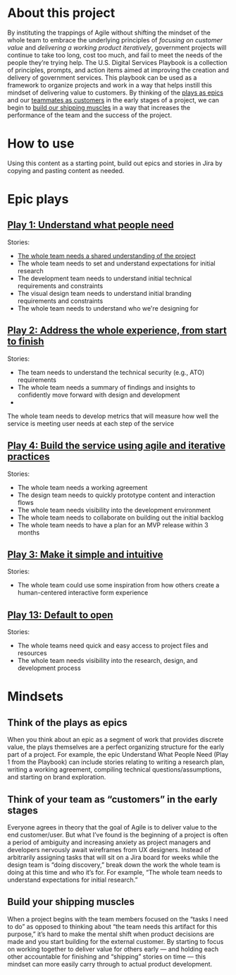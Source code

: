 # About this project
By instituting the trappings of Agile without shifting the mindset of the whole team to embrace the underlying principles of *focusing on customer value* and *delivering a working product iteratively*, government projects will continue to take too long, cost too much, and fail to meet the needs of the people they’re trying help. The U.S. Digital Services Playbook is a collection of principles, prompts, and action items aimed at improving the creation and delivery of government services. This playbook can be used as a framework to organize projects and work in a way that helps instill this mindset of delivering value to customers. By thinking of the [plays as epics](#think-of-the-plays-as-epics) and our [teammates as customers](#think-of-your-team-as-customers-in-the-early-stages) in the early stages of a project, we can begin to [build our shipping muscles](#build-your-shipping-muscles) in a way that increases the performance of the team and the success of the project.

# How to use
Using this content as a starting point, build out epics and stories in Jira by copying and pasting content as needed.

# Epic plays

## [Play 1: Understand what people need](https://playbook.cio.gov/#play1)
Stories:
* [The whole team needs a shared understanding of the project](/play1/shared-understanding-project.md)
* The whole team needs to set and understand expectations for initial research
* The development team needs to understand initial technical requirements and constraints
* The visual design team needs to understand initial branding requirements and constraints
* The whole team needs to understand who we're designing for

## [Play 2: Address the whole experience, from start to finish](https://playbook.cio.gov/#play2)
Stories:
* The team needs to understand the technical security (e.g., ATO) requirements
* The whole team needs a summary of findings and insights to confidently move forward with design and development
*
The whole team needs to develop metrics that will measure how well the service is meeting user needs at each step of the service

## [Play 4: Build the service using agile and iterative practices](https://playbook.cio.gov/#play4)
Stories:
* The whole team needs a working agreement
* The design team needs to quickly prototype content and interaction flows
* The whole team needs visibility into the development environment
* The whole team needs to collaborate on building out the initial backlog
* The whole team needs to have a plan for an MVP release within 3 months

## [Play 3: Make it simple and intuitive](https://playbook.cio.gov/#play3)
Stories:
* The whole team could use some inspiration from how others create a human-centered interactive form experience

## [Play 13: Default to open](https://playbook.cio.gov/#play13)
Stories:
* The whole teams need quick and easy access to project files and resources
* The whole team needs visibility into the research, design, and development process

# Mindsets

## Think of the plays as epics

When you think about an epic as a segment of work that provides discrete value, the plays themselves are a perfect organizing structure for the early part of a project. For example, the epic Understand What People Need (Play 1 from the Playbook) can include stories relating to writing a research plan, writing a working agreement, compiling technical questions/assumptions, and starting on brand exploration.

## Think of your team as “customers” in the early stages

Everyone agrees in theory that the goal of Agile is to deliver value to the end customer/user. But what I’ve found is the beginning of a project is often a period of ambiguity and increasing anxiety as project managers and developers nervously await wireframes from UX designers. Instead of arbitrarily assigning tasks that will sit on a Jira board for weeks while the design team is “doing discovery,” break down the work the whole team is doing at this time and who it’s for. For example, “The whole team needs to understand expectations for initial research.”

## Build your shipping muscles

When a project begins with the team members focused on the “tasks I need to do” as opposed to thinking about “the team needs this artifact for this purpose,” it’s hard to make the mental shift when product decisions are made and you start building for the external customer. By starting to focus on working together to deliver value for others early — and holding each other accountable for finishing and “shipping” stories on time — this mindset can more easily carry through to actual product development.
